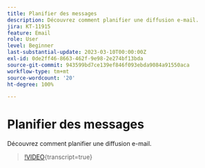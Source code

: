 ```yaml
---
title: Planifier des messages
description: Découvrez comment planifier une diffusion e-mail.
jira: KT-11915
feature: Email
role: User
level: Beginner
last-substantial-update: 2023-03-10T00:00:00Z
exl-id: 0de2ff46-8663-462f-9e98-2e274bf13bda
source-git-commit: 943599bd7ce139ef846f093ebda9084a91550aca
workflow-type: tm+mt
source-wordcount: '20'
ht-degree: 100%

---
```


# Planifier des messages

Découvrez comment planifier une diffusion e-mail.

>[!VIDEO](https://video.tv.adobe.com/v/3415919/?learn=on){transcript=true}
